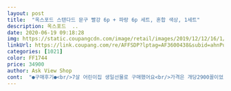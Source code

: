 ```yaml
---
layout: post 
title:  "옥스포드 스탠다드 문구 빨강 6p + 파랑 6p 세트, 혼합 색상, 1세트" 
description: 옥스포드  ..
date: 2020-06-19 09:18:28 
img: https://static.coupangcdn.com/image/retail/images/2019/12/12/16/1/81171fbc-486d-4a01-814e-6d1f4abc14b7.jpg 
linkUrl: https://link.coupang.com/re/AFFSDP?lptag=AF3600438&subid=ahnPublicAsk&pageKey=1093477272&itemId=2050174688&vendorItemId=70049499437&traceid=V0-113-c82576030c4d7386 
categories: [1021] 
color: FF1744 
price: 34900 
author: Ask View Shop 
cont:  "●구매후기●<br/>7살 어린이집 생일선물로 구매했어요<br/>가격은 개당2900꼴이었고 구성을 보니 가격대비 괜찮은거 같아요<br/>개당계산하면 비싼건 아닌듯<br/>다만,포장은 나의몫  ㅎ<br/>새벽에 도착해서 아침에 부랴부랴 포장했네요ㅋㅋ<br/>생일잔치있다는거 깜박하고 급하게 로캣배송으로 주문햇어요.<br/><br/>엄마맘으로 보기에도 이쁘고 실용적이라 좋아요<br/>여자는빨강 남자는 파랑 구분해서 선물하기도 편하고 좋네요<br/>연필3개 지우개2개 연필깍이1개 연필심?들어가는 샤프,<br/>연필꽂이2개 6단색연필 15cm자 이렇게 들어있어요.<br/><br/>우리아들도 생선으로 요고 받으면 좋을거 같아<br/>유치원 생일선물로 구입했습니다<br/>일단 구성품은<br/>한해는 어린이집선물 걱정 없으려고 한번에 샀어요<br/>" 
---
```


